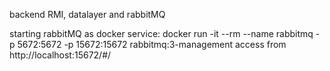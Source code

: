 backend RMI, datalayer and rabbitMQ

starting rabbitMQ as docker service: docker run -it --rm --name rabbitmq -p 5672:5672 -p 15672:15672 rabbitmq:3-management
access from http://localhost:15672/#/
